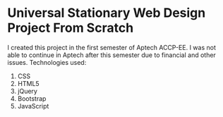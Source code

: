 # Universal Stationary Web Design Project From Scratch
I created this project in the first semester of Aptech ACCP-EE. 
I was not able to continue in Aptech after this semester due to financial and other issues.
Technologies used:
1. CSS
2. HTML5
3. jQuery
4. Bootstrap
5. JavaScript

